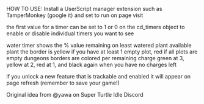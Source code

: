 

HOW TO USE:
Install a UserScript manager extension such as TamperMonkey (google it) and set to run on page visit

the first value for a timer can be set to 1 or 0 on the cd_timers object to enable or disable individual timers you want to see

water timer shows the % value remaining on least watered plant available plant the border is yellow if you have at least 1 empty plot, red if all plots are empty
dungeons borders are colored per remaining charge green at 3, yellow at 2, red at 1, and black again when you have no charges left

if you unlock a new feature that is trackable and enabled it will appear on page refresh (remember to save your game!)

Original idea from @yawa on Super Turtle Idle Discord
